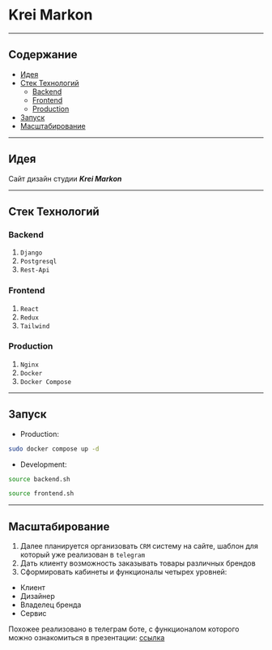 # Krei Markon

---

## Содержание

- [Идея](#идея)
- [Стек Технологий](#стек-технологий)
  - [Backend](#backend)
  - [Frontend](#frontend)
  - [Production](#production)
- [Запуск](#запуск)
- [Масштабирование](#масштабирование)

---

## Идея

Сайт дизайн студии ***Krei Markon***

---

## Стек Технологий

### Backend

1. `Django`
2. `Postgresql`
3. `Rest-Api`

### Frontend

1. `React`
2. `Redux`
3. `Tailwind`

### Production

1. `Nginx`
2. `Docker`
3. `Docker Compose`

---

## Запуск

- Production:

 ```sh
 sudo docker compose up -d
 ```

- Development:

 ```sh
 source backend.sh

 source frontend.sh
 ```

---

## Масштабирование

1. Далее планируется организовать `CRM` систему на сайте, шаблон для который уже реализован в `telegram`
2. Дать клиенту возможность заказывать товары различных брендов
3. Сформировать кабинеты и функционалы четырех уровней:

- Клиент
- Дизайнер
- Владелец бренда
- Сервис

Похожее реализовано в телеграм боте, с функционалом которого можно ознакомиться в презентации: [ссылка](https://docs.google.com/presentation/d/1WKvUbvBe3qrHjb-52ZIlfuUqy4FXi_L4zd3C77jvUL0/edit?usp=sharing)
